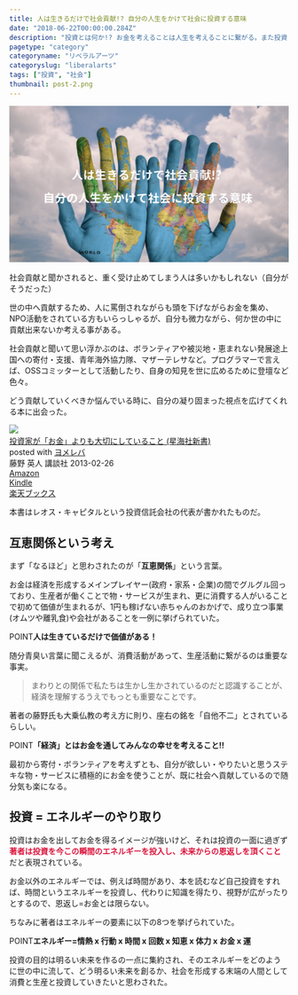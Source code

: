 ```yaml
---
title: 人は生きるだけで社会貢献!? 自分の人生をかけて社会に投資する意味
date: "2018-06-22T00:00:00.284Z"
description: "投資とは何か!? お金を考えることは人生を考えることに繋がる。また投資と聞けば株式投資やFXなど金銭的なイメージばかりが膨らむだが、本当は時間というエネルギーを使って明るい未来を創ることである。"
pagetype: "category"
categoryname: "リベラルアーツ"
categoryslug: "liberalarts"
tags: ["投資", "社会"]
thumbnail: post-2.png
---
```


![](./post-2.png)

社会貢献と聞かされると、重く受け止めてしまう人は多いかもしれない（自分がそうだった）

世の中へ貢献するため、人に罵倒されながらも頭を下げながらお金を集め、NPO活動をされている方もいらっしゃるが、自分も微力ながら、何か世の中に貢献出来ないか考える事がある。

社会貢献と聞いて思い浮かぶのは、ボランティアや被災地・恵まれない発展途上国への寄付・支援、青年海外協力隊、マザーテレサなど。プログラマーで言えば、OSSコミッターとして活動したり、自身の知見を世に広めるために登壇など色々。

どう貢献していくべきか悩んでいる時に、自分の凝り固まった視点を広げてくれる本に出会った。

<div class="cstmreba"><div class="booklink-box"><div class="booklink-image"><a href="http://www.amazon.co.jp/exec/obidos/asin/4061385208/kanon123-22/" target="_blank"  rel="noopener noreferrer"><img src="https://images-fe.ssl-images-amazon.com/images/I/31G3Ato7ejL._SL160_.jpg" style="border: none;" /></a></div><div class="booklink-info"><div class="booklink-name"><a href="http://www.amazon.co.jp/exec/obidos/asin/4061385208/kanon123-22/" target="_blank"  rel="noopener noreferrer">投資家が「お金」よりも大切にしていること (星海社新書)</a><div class="booklink-powered-date">posted with <a href="https://yomereba.com" rel="nofollow noopener noreferrer" target="_blank">ヨメレバ</a></div></div><div class="booklink-detail">藤野 英人 講談社 2013-02-26    </div><div class="booklink-link2"><div class="shoplinkamazon"><a href="http://www.amazon.co.jp/exec/obidos/asin/4061385208/kanon123-22/" target="_blank"  rel="noopener noreferrer">Amazon</a></div><div class="shoplinkkindle"><a href="http://www.amazon.co.jp/gp/search?keywords=%93%8A%8E%91%89%C6%82%AA%81u%82%A8%8B%E0%81v%82%E6%82%E8%82%E0%91%E5%90%D8%82%C9%82%B5%82%C4%82%A2%82%E9%82%B1%82%C6%20%28%90%AF%8AC%8E%D0%90V%8F%91%29&__mk_ja_JP=%83J%83%5E%83J%83i&url=node%3D2275256051&tag=kanon123-22" target="_blank"  rel="noopener noreferrer">Kindle</a></div><div class="shoplinkrakuten"><a href="https://hb.afl.rakuten.co.jp/hgc/146fe51c.1fd043a3.146fe51d.605dc196/yomereba_201806221808047147?pc=http%3A%2F%2Fbooks.rakuten.co.jp%2Frb%2F11905536%2F%3Fscid%3Daf_ich_link_urltxt%26m%3Dhttp%3A%2F%2Fm.rakuten.co.jp%2Fev%2Fbook%2F" target="_blank"  rel="noopener noreferrer">楽天ブックス</a></div>                        	  	  	  	  	</div></div><div class="booklink-footer"></div></div></div>

本書はレオス・キャピタルという投資信託会社の代表が書かれたものだ。

## 互恵関係という考え

まず「なるほど」と思わされたのが「**互恵関係**」という言葉。

お金は経済を形成するメインプレイヤー(政府・家系・企業)の間でグルグル回っており、生産者が働くことで物・サービスが生まれ、更に消費する人がいることで初めて価値が生まれるが、1円も稼げない赤ちゃんのおかげで、成り立つ事業(オムツや離乳食)や会社があることを一例に挙げられていた。

<span class="mark">POINT</span>**人は生きているだけで価値がある！**

随分青臭い言葉に聞こえるが、消費活動があって、生産活動に繋がるのは重要な事実。

> まわりとの関係で私たちは生かし生かされているのだと認識することが、経済を理解するうえでもっとも重要なことです。

著者の藤野氏も大乗仏教の考え方に則り、座右の銘を「自他不二」とされているらしい。

<span class="mark">POINT</span>**「経済」とはお金を通してみんなの幸せを考えること!!**

最初から寄付・ボランティアを考えずとも、自分が欲しい・やりたいと思うステキな物・サービスに積極的にお金を使うことが、既に社会へ貢献しているので随分気も楽になる。

## 投資 = エネルギーのやり取り

投資はお金を出してお金を得るイメージが強いけど、それは投資の一面に過ぎず <span style="color: crimson; font-weight: bold;">著者は投資を今この瞬間のエネルギーを投入し、未来からの恩返しを頂くこと</span> だと表現されている。

お金以外のエネルギーでは、例えば時間があり、本を読むなど自己投資をすれば、時間というエネルギーを投資し、代わりに知識を得たり、視野が広がったりとするので、恩返し=お金とは限らない。

ちなみに著者はエネルギーの要素に以下の8つを挙げられていた。

<span class="mark">POINT</span>**エネルギー=情熱 x 行動 x 時間 x 回数 x 知恵 x 体力 x お金 x 運**

投資の目的は明るい未来を作るの一点に集約され、そのエネルギーをどのように世の中に流して、どう明るい未来を創るか、社会を形成する末端の人間として消費と生産と投資していきたいと思わされた。